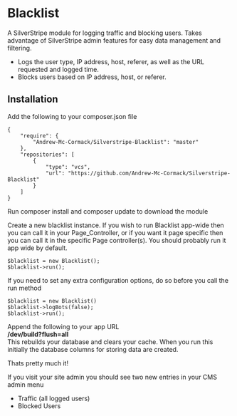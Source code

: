 # Blacklist
A SilverStripe module for logging traffic and blocking users. Takes advantage of SilverStripe admin features for easy data management and filtering.

- Logs the user type, IP address, host, referer, as well as the URL requested and logged time.
- Blocks users based on IP address, host, or referer.

## Installation
Add the following to your composer.json file

    {  
        "require": {  
            "Andrew-Mc-Cormack/Silverstripe-Blacklist": "master"  
        },  
        "repositories": [  
            {  
                "type": "vcs",  
                "url": "https://github.com/Andrew-Mc-Cormack/Silverstripe-Blacklist"  
            }  
        ]  
    }

Run composer install and composer update to download the module  

Create a new blacklist instance. 
If you wish to run Blacklist app-wide then you can call it in your Page_Controller, or if you want it page specific then you can call it in the specific Page controller(s). You should probably run it app wide by default.

    $blacklist = new Blacklist();
    $blacklist->run();

If you need to set any extra configuration options, do so before you call the run method

    $blacklist = new Blacklist()
    $blacklist->logBots(false);
    $blacklist->run();

Append the following to your app URL  
**/dev/build?flush=all**  
This rebuilds your database and clears your cache. When you run this initially the database columns for storing data are created.

Thats pretty much it!  

If you visit your site admin you should see two new entries in your CMS admin menu  

- Traffic (all logged users)
- Blocked Users